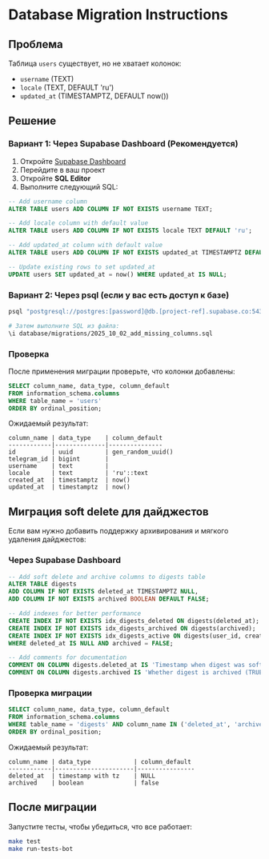 # Database Migration Instructions

## Проблема
Таблица `users` существует, но не хватает колонок:
- `username` (TEXT)
- `locale` (TEXT, DEFAULT 'ru') 
- `updated_at` (TIMESTAMPTZ, DEFAULT now())

## Решение

### Вариант 1: Через Supabase Dashboard (Рекомендуется)

1. Откройте [Supabase Dashboard](https://app.supabase.com)
2. Перейдите в ваш проект
3. Откройте **SQL Editor**
4. Выполните следующий SQL:

```sql
-- Add username column
ALTER TABLE users ADD COLUMN IF NOT EXISTS username TEXT;

-- Add locale column with default value
ALTER TABLE users ADD COLUMN IF NOT EXISTS locale TEXT DEFAULT 'ru';

-- Add updated_at column with default value
ALTER TABLE users ADD COLUMN IF NOT EXISTS updated_at TIMESTAMPTZ DEFAULT now();

-- Update existing rows to set updated_at
UPDATE users SET updated_at = now() WHERE updated_at IS NULL;
```

### Вариант 2: Через psql (если у вас есть доступ к базе)

```bash
psql "postgresql://postgres:[password]@db.[project-ref].supabase.co:5432/postgres"

# Затем выполните SQL из файла:
\i database/migrations/2025_10_02_add_missing_columns.sql
```

### Проверка

После применения миграции проверьте, что колонки добавлены:

```sql
SELECT column_name, data_type, column_default 
FROM information_schema.columns 
WHERE table_name = 'users' 
ORDER BY ordinal_position;
```

Ожидаемый результат:
```
column_name | data_type    | column_default
------------|--------------|---------------
id          | uuid         | gen_random_uuid()
telegram_id | bigint       | 
username    | text         | 
locale      | text         | 'ru'::text
created_at  | timestamptz  | now()
updated_at  | timestamptz  | now()
```

## Миграция soft delete для дайджестов

Если вам нужно добавить поддержку архивирования и мягкого удаления дайджестов:

### Через Supabase Dashboard

```sql
-- Add soft delete and archive columns to digests table
ALTER TABLE digests 
ADD COLUMN IF NOT EXISTS deleted_at TIMESTAMPTZ NULL,
ADD COLUMN IF NOT EXISTS archived BOOLEAN DEFAULT FALSE;

-- Add indexes for better performance
CREATE INDEX IF NOT EXISTS idx_digests_deleted ON digests(deleted_at);
CREATE INDEX IF NOT EXISTS idx_digests_archived ON digests(archived);
CREATE INDEX IF NOT EXISTS idx_digests_active ON digests(user_id, created_at DESC) 
WHERE deleted_at IS NULL AND archived = FALSE;

-- Add comments for documentation
COMMENT ON COLUMN digests.deleted_at IS 'Timestamp when digest was soft deleted (NULL = active)';
COMMENT ON COLUMN digests.archived IS 'Whether digest is archived (TRUE = archived, FALSE = active)';
```

### Проверка миграции

```sql
SELECT column_name, data_type, column_default 
FROM information_schema.columns 
WHERE table_name = 'digests' AND column_name IN ('deleted_at', 'archived')
ORDER BY ordinal_position;
```

Ожидаемый результат:
```
column_name | data_type            | column_default
------------|----------------------|----------------
deleted_at  | timestamp with tz    | NULL
archived    | boolean              | false
```

## После миграции

Запустите тесты, чтобы убедиться, что все работает:

```bash
make test
make run-tests-bot
```
